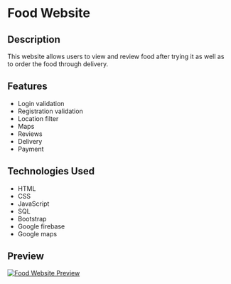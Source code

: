 # Food Website

## Description

This website allows users to view and review food after trying it as well as to order the food through delivery.

## Features

- Login validation
- Registration validation
- Location filter
- Maps
- Reviews
- Delivery
- Payment

## Technologies Used

- HTML
- CSS
- JavaScript
- SQL
- Bootstrap
- Google firebase
- Google maps

## Preview

[![Food Website Preview](http://img.youtube.com/vi/2qU5UkJXJlM/0.jpg)](http://www.youtube.com/watch?v=2qU5UkJXJlM)

